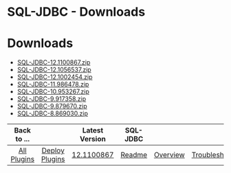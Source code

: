 
SQL-JDBC - Downloads
====================

# Downloads

- [SQL-JDBC-12.1100867.zip](https://raw.githubusercontent.com/UrbanCode/IBM-UCD-PLUGINS/main/files/SQL-JDBC/SQL-JDBC-12.1100867.zip)
- [SQL-JDBC-12.1056537.zip](https://raw.githubusercontent.com/UrbanCode/IBM-UCD-PLUGINS/main/files/SQL-JDBC/SQL-JDBC-12.1056537.zip)
- [SQL-JDBC-12.1002454.zip](https://raw.githubusercontent.com/UrbanCode/IBM-UCD-PLUGINS/main/files/SQL-JDBC/SQL-JDBC-12.1002454.zip)
- [SQL-JDBC-11.986478.zip](https://raw.githubusercontent.com/UrbanCode/IBM-UCD-PLUGINS/main/files/SQL-JDBC/SQL-JDBC-11.986478.zip)
- [SQL-JDBC-10.953267.zip](https://raw.githubusercontent.com/UrbanCode/IBM-UCD-PLUGINS/main/files/SQL-JDBC/SQL-JDBC-10.953267.zip)
- [SQL-JDBC-9.917358.zip](https://raw.githubusercontent.com/UrbanCode/IBM-UCD-PLUGINS/main/files/SQL-JDBC/SQL-JDBC-9.917358.zip)
- [SQL-JDBC-9.879670.zip](https://raw.githubusercontent.com/UrbanCode/IBM-UCD-PLUGINS/main/files/SQL-JDBC/SQL-JDBC-9.879670.zip)
- [SQL-JDBC-8.869030.zip](https://raw.githubusercontent.com/UrbanCode/IBM-UCD-PLUGINS/main/files/SQL-JDBC/SQL-JDBC-8.869030.zip)

|          Back to ...          |                                |                                                    Latest Version                                                     |      SQL-JDBC       |||||
|:-----------------------------:|:------------------------------:|:---------------------------------------------------------------------------------------------------------------------:|:-------------------:| :---: | :---: | :---: | :---: |
| [All Plugins](../../index.md) | [Deploy Plugins](../README.md) | [12.1100867](https://raw.githubusercontent.com/UrbanCode/IBM-UCD-PLUGINS/main/files/SQL-JDBC/SQL-JDBC-12.1100867.zip) | [Readme](README.md) |[Overview](overview.md)|[Troubleshooting](troubleshooting.md)|[Usage](usage.md)|[Steps](steps.md)|
